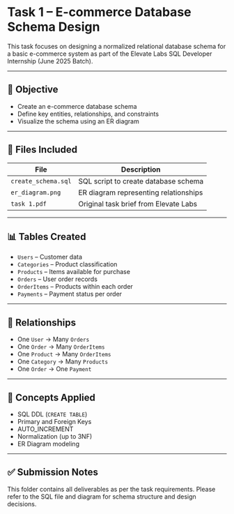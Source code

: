 # Task 1 – E-commerce Database Schema Design

This task focuses on designing a normalized relational database schema for a basic e-commerce system as part of the Elevate Labs SQL Developer Internship (June 2025 Batch).

---

## 📌 Objective

- Create an e-commerce database schema
- Define key entities, relationships, and constraints
- Visualize the schema using an ER diagram

---

## 📁 Files Included

| File              | Description                            |
|-------------------|----------------------------------------|
| `create_schema.sql` | SQL script to create database schema   |
| `er_diagram.png`    | ER diagram representing relationships |
| `task 1.pdf`        | Original task brief from Elevate Labs |

---

## 📊 Tables Created

- `Users` – Customer data
- `Categories` – Product classification
- `Products` – Items available for purchase
- `Orders` – User order records
- `OrderItems` – Products within each order
- `Payments` – Payment status per order

---

## 🔗 Relationships

- One `User` → Many `Orders`
- One `Order` → Many `OrderItems`
- One `Product` → Many `OrderItems`
- One `Category` → Many `Products`
- One `Order` → One `Payment`

---

## 🧠 Concepts Applied

- SQL DDL (`CREATE TABLE`)
- Primary and Foreign Keys
- AUTO_INCREMENT
- Normalization (up to 3NF)
- ER Diagram modeling

---

## ✅ Submission Notes

This folder contains all deliverables as per the task requirements. Please refer to the SQL file and diagram for schema structure and design decisions.

